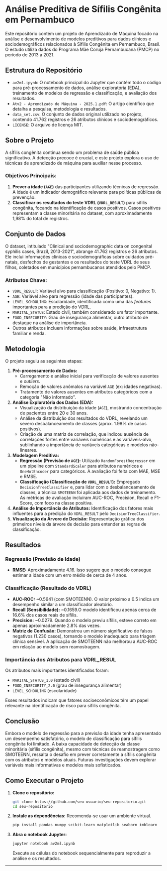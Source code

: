 # Análise Preditiva de Sífilis Congênita em Pernambuco

Este repositório contém um projeto de Aprendizado de Máquina focado na análise e desenvolvimento de modelos preditivos para dados clínicos e sociodemográficos relacionados à Sífilis Congênita em Pernambuco, Brasil. O estudo utiliza dados do Programa Mãe Coruja Pernambucana (PMCP) no período de 2013 a 2021.

## Estrutura do Repositório

- `av2ml.ipynb`: O notebook principal do Jupyter que contém todo o código para pré-processamento de dados, análise exploratória (EDA), treinamento de modelos de regressão e classificação, e avaliação dos resultados.
- `Atv2 - Aprendizado de Máquina - 2025.1.pdf`: O artigo científico que detalha a pesquisa, metodologia e resultados.
- `data_set.csv`: O conjunto de dados original utilizado no projeto, contendo 41.762 registros e 26 atributos clínicos e sociodemográficos.
- `LICENSE`: O arquivo de licença MIT.

## Sobre o Projeto

A sÍfilis congênita continua sendo um problema de saúde pública significativo. A detecção precoce é crucial, e este projeto explora o uso de técnicas de aprendizado de máquina para auxiliar nesse processo.

### Objetivos Principais:

1.  **Prever a idade (`AGE`)** das participantes utilizando técnicas de regressão. A idade é um indicador demográfico relevante para políticas públicas de prevenção.
2.  **Classificar os resultados do teste VDRL (`VDRL_RESULT`)** para sífilis congênita, focando na identificação de casos positivos. Casos positivos representam a classe minoritária no dataset, com aproximadamente 1,98% do total de registros.

## Conjunto de Dados

O dataset, intitulado "Clinical and sociodemographic data on congenital syphilis cases, Brazil, 2013-2021", abrange 41.762 registros e 26 atributos. Ele inclui informações clínicas e sociodemográficas sobre cuidados pré-natais, desfechos de gestantes e os resultados do teste VDRL de seus filhos, coletados em municípios pernambucanos atendidos pelo PMCP.

### Atributos Chave:

-   `VDRL_RESULT`: Variável alvo para classificação (Positivo: 0, Negativo: 1).
-   `AGE`: Variável alvo para regressão (idade das participantes).
-   `LEVEL_SCHOOLING`: Escolaridade, identificada como uma das *features* importantes para a predição do VDRL.
-   `MARITAL_STATUS`: Estado civil, também considerado um fator importante.
-   `FOOD_INSECURITY`: Grau de insegurança alimentar, outro atributo de destaque na análise de importância.
-   Outros atributos incluem informações sobre saúde, infraestrutura familiar e renda.

## Metodologia

O projeto seguiu as seguintes etapas:

1.  **Pré-processamento de Dados:**
    -   Carregamento e análise inicial para verificação de valores ausentes e *outliers*.
    -   Remoção de valores anômalos na variável `AGE` (ex: idades negativas).
    -   Tratamento de valores ausentes em atributos categóricos com a categoria "Não informado".
2.  **Análise Exploratória dos Dados (EDA):**
    -   Visualização da distribuição da idade (`AGE`), mostrando concentração de pacientes entre 20 e 30 anos.
    -   Análise da distribuição dos resultados do VDRL, revelando um severo desbalanceamento de classes (aprox. 1.98% de casos positivos).
    -   Criação de uma matriz de correlação, que indicou ausência de correlações fortes entre variáveis numéricas e as variáveis-alvo, sublinhando a importância de variáveis categóricas e modelos não-lineares.
3.  **Modelagem Preditiva:**
    -   **Regressão (Previsão de `AGE`):** Utilizado `RandomForestRegressor` em um pipeline com `StandardScaler` para atributos numéricos e `OneHotEncoder` para categóricos. A avaliação foi feita com MAE, MSE e RMSE.
    -   **Classificação (Classificação de `VDRL_RESULT`):** Empregado `DecisionTreeClassifier` e, para lidar com o desbalanceamento de classes, a técnica `SMOTEENN` foi aplicada aos dados de treinamento. As métricas de avaliação incluíram AUC-ROC, Precision, Recall e F1-Score, com foco na classe positiva.
4.  **Análise de Importância de Atributos:** Identificação dos fatores mais influentes para a predição do `VDRL_RESULT` pelo `DecisionTreeClassifier`.
5.  **Visualização da Árvore de Decisão:** Representação gráfica dos primeiros níveis da árvore de decisão para entender as regras de classificação.

## Resultados

### Regressão (Previsão de Idade)

-   **RMSE:** Aproximadamente 4.16. Isso sugere que o modelo consegue estimar a idade com um erro médio de cerca de 4 anos.

### Classificação (Resultado do VDRL)

-   **AUC-ROC:** ~0.5641 (com SMOTEENN). O valor próximo a 0.5 indica um desempenho similar a um classificador aleatório.
-   **Recall (Sensibilidade):** ~0.1659.O modelo identificou apenas cerca de 16.6% dos casos reais de sífilis.
-   **Precision:** ~0.0279. Quando o modelo previu sífilis, esteve correto em apenas aproximadamente 2.8% das vezes.
-   **Matriz de Confusão:** Demonstrou um número significativo de falsos negativos (1.230 casos), tornando o modelo inadequado para triagem clínica sensível. A aplicação de SMOTEENN não melhorou a AUC-ROC em relação ao modelo sem reamostragem.

### Importância dos Atributos para VDRL_RESUL

Os atributos mais importantes identificados foram:

-  `MARITAL_STATUS_1.0` (estado civil)
-  `FOOD_INSECURITY_2.0` (grau de insegurança alimentar)
-  `LEVEL_SCHOOLING` (escolaridade)

Esses resultados indicam que fatores socioeconômicos têm um papel relevante na identificação de risco para sífilis congênita.

## Conclusão

Embora o modelo de regressão para a previsão da idade tenha apresentado um desempenho satisfatório, o modelo de classificação para sífilis congênita foi limitado. A baixa capacidade de detecção da classe minoritária (sífilis congênita), mesmo com técnicas de reamostragem como SMOTEENN, ressalta o desafio em prever corretamente a sífilis congênita com os atributos e modelos atuais. Futuras investigações devem explorar variáveis mais informativas e modelos mais sofisticados.

## Como Executar o Projeto

1.  **Clone o repositório:**
    ```bash
    git clone https://github.com/seu-usuario/seu-repositorio.git
    cd seu-repositorio
    ```

2.  **Instale as dependências:**
    Recomenda-se usar um ambiente virtual.
    ```bash
    pip install pandas numpy scikit-learn matplotlib seaborn imblearn
    ```

3.  **Abra o notebook Jupyter:**
    ```bash
    jupyter notebook av2ml.ipynb
    ```
    Execute as células do notebook sequencialmente para reproduzir a análise e os resultados.

---
